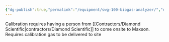 ```yaml
---
{"dg-publish":true,"permalink":"/equipment/swg-100-biogas-analyzer/","noteIcon":"","created":"2025-01-31T14:02:45.960-06:00"}
---
```


Calibration requires having a person from [[Contractors/Diamond Scientific\|contractors/Diamond Scientific]] to come onsite to Maxson.
Requires calibration gas to be delivered to site